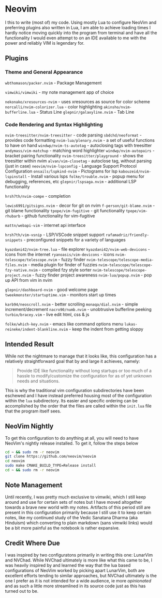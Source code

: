 # Neovim

I this to write (most of) my code. Using mostly Lua to configure NeoVim and preferring plugins also written in Lua, 
I am able to achieve loading times I hardly notice moving quickly into the program from terminal and have all the
functionality I would even attempt to on an IDE available to me with the power and reliably VIM is legendary for. 

## Plugins 
### Theme and General Appearance
`wbthomason/packer.nvim` - Package Management 

`vimwiki/vimwiki` - my note management app of choice

`nekonako/xresources-nvim` - uses xresources as source for color scheme
  `norcalli/nvim-colorizer.lua` - color highlighting 
  `akinsho/nvim-bufferline.lua` - Status Line
  `glepnir/galaxyline.nvim` - Tab Line 
### Code Rendering and Syntax Highlighting 
  `nvim-treesitter/nvim-treesitter` - code parsing 
  `sbdchd/neoformat` - provides code formatting 
  `nvim-lua/plenary.nvim` - a set of useful functions to have on hand
  `windwp/nvim-ts-autotag` - autoclosing tags with treesitter
  `andymass/vim-matchup` - matching word highlighter
  `windwp/nvim-autopairs` - bracket pairing functionality
  `nvim-treesitter/playground` - shows the treesitter within nvim 
  `alvan/vim-closetag` - autoclose tag, without parsing (just in case)
  `neovim/nvim-lspconfig` - Language Support Protocol Configuration
  `onsails/lspkind-nvim` - Pictograms for lsp 
  `kabouzeid/nvim-lspinstall` - Install various lsps
  `folke/trouble.nvim` - popup menu for debugging, references, etc 
  `glepnir/lspsaga.nvim` - additional LSP functionality 
  
  `hrsh7th/nvim-compe` - completion 

  `lewis6991/gitsigns.nvim`  - decor for git on nvim 
  `f-person/git-blame.nvim` - git blame functionality 
  `tpope/vim-fugitive` - git functionality 
  `tpope/vim-rhubarb` - github functionality for vim-fugitive 
 
 `mattn/webapi-vim` - internet api interface

  `hrsh7th/vim-vsnip` - LSP/VSCode snippet support
  `rafamadriz/friendly-snippets` - preconfigured snippets for a variety of languages 

  `kyazdani42/nvim-tree.lua` - file explorer 
  `kyazdani42/nvim-web-devicons` - icons from the internet 
  `ryanoasis/vim-devicons` - icons 
  `nvim-telescope/telescope.nvim` - fuzzy finder
  `nvim-telescope/telescope-media-files.nvim` - media plugin for finder of fuzzies
  `nvim-telescope/telescope-fzy-native.nvim` - compiled fzy style sorter
  `nvim-telescope/telescope-project.nvim` - fuzzy finder project awareness
  `nvim-lua/popup.nvim` - pop up API from vim in nvim 


  `glepnir/dashboard-nvim` - good welcome page 
  `tweekmonster/startuptime.vim` - monitors start up times

  `karb94/neoscroll.nvim` - better scrolling 
  `monaqa/dial.nvim` - simple increment/decrement 
  `nacro90/numb.nvim` - unobtrusive bufferline peeking 
  `turbio/bracey.vim` - live edit html, css & js




  `folke/which-key.nvim` - emacs like command options menu 
  `lukas-reineke/indent-blankline.nvim` - keep the indent from getting sloppy


## Intended Result

While not the nightmare to manage that it looks like, this configuration has a relatively straightforward goal that by and large it achieves, namely:

> Provide IDE like functionality without long startups or too much of a hassle to modify/customize the configuration for as of yet unknown needs and situations.

This is why the traditional vim configuration subdirectories have been eschewed and I have instead preferred housing most of the configuration within the `lua` subdirectory. Its easier and specific ordering can be accomplished by the order that the files are called within the `init.lua` file that the program itself sees. 

## NeoVim Nightly
To get this configuration to do anything at all, you will need to have NeoVim's nightly release installed. To get it, follow the steps below 
```bash 
cd ~ && sudo rm -r neovim
git clone https://github.com/neovim/neovim
cd neovim
sudo make CMAKE_BUILD_TYPE=Release install
cd ~ && sudo rm -r neovim
```
## Note Management 
Until recently, I was pretty much exclusive to vimwiki, which I still keep around and use for certain sets of notes but I have moved altogether towards a brave new world with my notes. Artifacts of this period still are present in this configuration primarily because I still use it to keep certain notes, like my continued study of the Vedic Sanatana Dharma (aka Hinduism) which converting to plain markdown (sans vimwiki links) would be a bit more painful as the notebook is rather expansive. 



## Credit Where Due

I was inspired by two configuratons primarily in writing this one: LunarVim and NVChad. While NVChad ultimately is more like what this came to be, I was heavily inspired by and learned the way that the lua based configurations of NeoVim worked by picking apart LunarVim, both are excellent efforts tending to similar approaches, but NVChad ultimately is the one I prefer as it is not intended for a wide audience, ie more *opinionated* and as such a little more streamlined in its source code just as this has turned out to be. 
